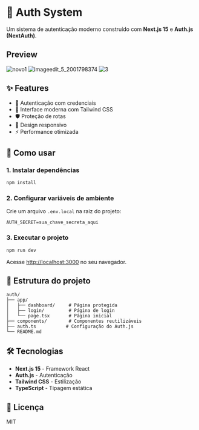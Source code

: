 # 🔐 Auth System

Um sistema de autenticação moderno construído com **Next.js 15** e **Auth.js (NextAuth)**.

## Preview

![novo1](https://github.com/user-attachments/assets/76f9e4ac-6972-4233-9330-638ae98c3c61)
![imageedit_5_2001798374](https://github.com/user-attachments/assets/0c8fb2fb-1a0c-43f5-a809-97524209d477)
![3](https://github.com/user-attachments/assets/b773de0b-99ea-4a8d-bb49-25e6a6cf7fa2)

## ✨ Features

- 🔑 Autenticação com credenciais
- 🎨 Interface moderna com Tailwind CSS
- 🛡️ Proteção de rotas
- 📱 Design responsivo
- ⚡ Performance otimizada

## 🚀 Como usar

### 1. Instalar dependências
```bash
npm install
```

### 2. Configurar variáveis de ambiente
Crie um arquivo `.env.local` na raiz do projeto:
```env
AUTH_SECRET=sua_chave_secreta_aqui
```

### 3. Executar o projeto
```bash
npm run dev
```

Acesse [http://localhost:3000](http://localhost:3000) no seu navegador.

## 📁 Estrutura do projeto

```
auth/
├── app/
│   ├── dashboard/     # Página protegida
│   ├── login/         # Página de login
│   └── page.tsx       # Página inicial
├── components/        # Componentes reutilizáveis
├── auth.ts           # Configuração do Auth.js
└── README.md
```

## 🛠️ Tecnologias

- **Next.js 15** - Framework React
- **Auth.js** - Autenticação
- **Tailwind CSS** - Estilização
- **TypeScript** - Tipagem estática

## 📝 Licença

MIT
